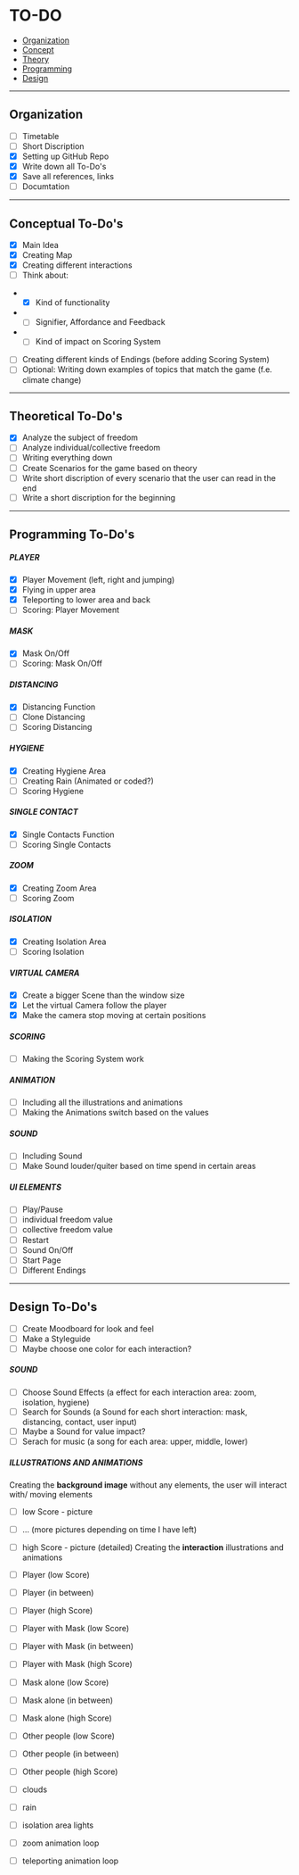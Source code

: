 # TO-DO

- [Organization](#organization)
- [Concept](#conceptual-to-dos)
- [Theory](#theoretical-to-dos)
- [Programming](#programming-to-dos)
- [Design](#design-to-dos)
___
## Organization
* [ ] Timetable 
* [ ] Short Discription
* [x] Setting up GitHub Repo
* [x] Write down all To-Do's
* [x] Save all references, links
* [ ] Documtation
  
___
## Conceptual To-Do's

* [x] Main Idea
* [x] Creating Map 
* [x] Creating different interactions
* [ ] Think about:
* * [x] Kind of functionality
* * [ ] Signifier, Affordance and Feedback
* * [ ] Kind of impact on Scoring System
* [ ] Creating different kinds of Endings (before adding Scoring System)
* [ ] Optional: Writing down examples of topics that match the game (f.e. climate change)

___
## Theoretical To-Do's

* [x] Analyze the subject of freedom
* [ ] Analyze individual/collective freedom
* [ ] Writing everything down
* [ ] Create Scenarios for the game based on theory 
* [ ] Write short discription of every scenario that the user can read in the end
* [ ] Write a short discription for the beginning

___
## Programming To-Do's
##### PLAYER
* [x] Player Movement (left, right and jumping)
* [x] Flying in upper area
* [x] Teleporting to lower area and back
* [ ] Scoring: Player Movement 

##### MASK
* [x] Mask On/Off
* [ ] Scoring: Mask On/Off

##### DISTANCING 
* [x] Distancing Function
* [ ] Clone Distancing 
* [ ] Scoring Distancing

##### HYGIENE
* [x] Creating Hygiene Area
* [ ] Creating Rain (Animated or coded?)
* [ ] Scoring Hygiene

##### SINGLE CONTACT
* [x] Single Contacts Function 
* [ ] Scoring Single Contacts

##### ZOOM
* [x] Creating Zoom Area
* [ ] Scoring Zoom 

##### ISOLATION
* [x] Creating Isolation Area
* [ ] Scoring Isolation 

##### VIRTUAL CAMERA
* [x] Create a bigger Scene than the window size
* [x] Let the virtual Camera follow the player 
* [x] Make the camera stop moving at certain positions

##### SCORING
* [ ] Making the Scoring System work

##### ANIMATION
* [ ] Including all the illustrations and animations
* [ ] Making the Animations switch based on the values 

##### SOUND
* [ ] Including Sound
* [ ] Make Sound louder/quiter based on time spend in certain areas

##### UI ELEMENTS
* [ ] Play/Pause
* [ ] individual freedom value
* [ ] collective freedom value
* [ ] Restart
* [ ] Sound On/Off
* [ ] Start Page
* [ ] Different Endings 
___
## Design To-Do's
* [ ] Create Moodboard for look and feel 
* [ ] Make a Styleguide 
* [ ] Maybe choose one color for each interaction?

##### SOUND
* [ ] Choose Sound Effects (a effect for each interaction area: zoom, isolation, hygiene)
* [ ] Search for Sounds (a Sound for each short interaction: mask, distancing, contact, user input)
* [ ] Maybe a Sound for value impact?
* [ ] Serach for music (a song for each area: upper, middle, lower)

##### ILLUSTRATIONS AND ANIMATIONS
Creating the **background image** without any elements, the user will interact with/ moving elements
* [ ] low Score - picture
* [ ] ... (more pictures depending on time I have left)
* [ ] high Score - picture (detailed)
Creating the **interaction** illustrations and animations
* [ ] Player (low Score)
* [ ] Player (in between)
* [ ] Player (high Score)
* [ ] Player with Mask (low Score)
* [ ] Player with Mask (in between)
* [ ] Player with Mask (high Score)
* [ ] Mask alone (low Score)
* [ ] Mask alone (in between)
* [ ] Mask alone (high Score)
* [ ] Other people (low Score)
* [ ] Other people (in between)
* [ ] Other people (high Score)
* [ ] clouds
* [ ] rain
* [ ] isolation area lights
* [ ] zoom animation loop
* [ ] teleporting animation loop

